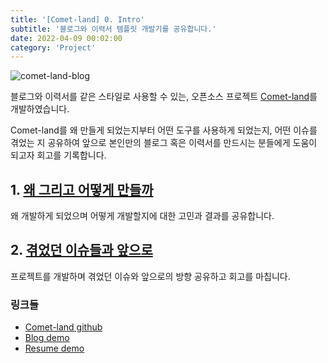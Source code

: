 ```yaml
---
title: '[Comet-land] 0. Intro'
subtitle: '블로그와 이력서 템플릿 개발기를 공유합니다.'
date: 2022-04-09 00:02:00
category: 'Project'
---
```


![comet-land-blog](https://user-images.githubusercontent.com/26461307/159371599-95b2acd5-e5eb-482c-9ead-d8f601f034b5.png)

블로그와 이력서를 같은 스타일로 사용할 수 있는, 오픈소스 프로젝트 [Comet-land](https://github.com/hyesungoh/comet-land)를 개발하였습니다.

Comet-land를 왜 만들게 되었는지부터 어떤 도구를 사용하게 되었는지, 어떤 이슈를 겪었는 지 공유하여 앞으로 본인만의 블로그 혹은 이력서를 만드시는 분들에게 도움이 되고자 회고를 기록합니다.

## 1. [왜 그리고 어떻게 만들까](https://www.hyesungoh.xyz/comet-land-1-development-log)

왜 개발하게 되었으며 어떻게 개발할지에 대한 고민과 결과를 공유합니다.

## 2. [겪었던 이슈들과 앞으로](https://www.hyesungoh.xyz/comet-land-2-issue)

프로젝트를 개발하며 겪었던 이슈와 앞으로의 방향 공유하고 회고를 마칩니다.

### 링크들

- [Comet-land github](https://github.com/hyesungoh/comet-land)
- [Blog demo](https://comet-land-blog.vercel.app/)
- [Resume demo](https://comet-land-resume.vercel.app/)